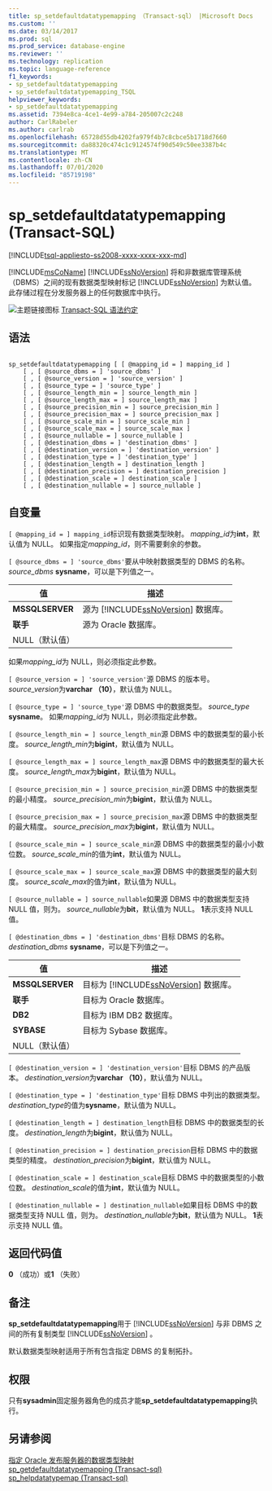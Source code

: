 ```yaml
---
title: sp_setdefaultdatatypemapping （Transact-sql） |Microsoft Docs
ms.custom: ''
ms.date: 03/14/2017
ms.prod: sql
ms.prod_service: database-engine
ms.reviewer: ''
ms.technology: replication
ms.topic: language-reference
f1_keywords:
- sp_setdefaultdatatypemapping
- sp_setdefaultdatatypemapping_TSQL
helpviewer_keywords:
- sp_setdefaultdatatypemapping
ms.assetid: 7394e8ca-4ce1-4e99-a784-205007c2c248
author: CarlRabeler
ms.author: carlrab
ms.openlocfilehash: 65728d55db4202fa979f4b7c8cbce5b1718d7660
ms.sourcegitcommit: da88320c474c1c9124574f90d549c50ee3387b4c
ms.translationtype: MT
ms.contentlocale: zh-CN
ms.lasthandoff: 07/01/2020
ms.locfileid: "85719198"
---
```

# <a name="sp_setdefaultdatatypemapping-transact-sql"></a>sp_setdefaultdatatypemapping (Transact-SQL)
[!INCLUDE[tsql-appliesto-ss2008-xxxx-xxxx-xxx-md](../../includes/applies-to-version/sqlserver.md)]

  [!INCLUDE[msCoName](../../includes/msconame-md.md)] [!INCLUDE[ssNoVersion](../../includes/ssnoversion-md.md)] 将和非数据库管理系统（DBMS）之间的现有数据类型映射标记 [!INCLUDE[ssNoVersion](../../includes/ssnoversion-md.md)] 为默认值。 此存储过程在分发服务器上的任何数据库中执行。  
  
 ![主题链接图标](../../database-engine/configure-windows/media/topic-link.gif "“主题链接”图标") [Transact-SQL 语法约定](../../t-sql/language-elements/transact-sql-syntax-conventions-transact-sql.md)  
  
## <a name="syntax"></a>语法  
  
```  
  
sp_setdefaultdatatypemapping [ [ @mapping_id = ] mapping_id ]  
    [ , [ @source_dbms = ] 'source_dbms' ]  
    [ , [ @source_version = ] 'source_version' ]  
    [ , [ @source_type = ] 'source_type' ]   
    [ , [ @source_length_min = ] source_length_min ]  
    [ , [ @source_length_max = ] source_length_max ]  
    [ , [ @source_precision_min = ] source_precision_min ]  
    [ , [ @source_precision_max = ] source_precision_max ]  
    [ , [ @source_scale_min = ] source_scale_min ]  
    [ , [ @source_scale_max = ] source_scale_max ]  
    [ , [ @source_nullable = ] source_nullable ]  
    [ , [ @destination_dbms = ] 'destination_dbms' ]  
    [ , [ @destination_version = ] 'destination_version' ]  
    [ , [ @destination_type = ] 'destination_type' ]  
    [ , [ @destination_length = ] destination_length ]  
    [ , [ @destination_precision = ] destination_precision ]  
    [ , [ @destination_scale = ] destination_scale ]  
    [ , [ @destination_nullable = ] source_nullable ]  
```  
  
## <a name="arguments"></a>自变量  
`[ @mapping_id = ] mapping_id`标识现有数据类型映射。  *mapping_id*为**int**，默认值为 NULL。 如果指定*mapping_id*，则不需要剩余的参数。  
  
`[ @source_dbms = ] 'source_dbms'`要从中映射数据类型的 DBMS 的名称。 *source_dbms* **sysname**，可以是下列值之一。  
  
|值|描述|  
|-----------|-----------------|  
|**MSSQLSERVER**|源为 [!INCLUDE[ssNoVersion](../../includes/ssnoversion-md.md)] 数据库。|  
|**联手**|源为 Oracle 数据库。|  
|NULL（默认值）||  
  
 如果*mapping_id*为 NULL，则必须指定此参数。  
  
`[ @source_version = ] 'source_version'`源 DBMS 的版本号。 *source_version*为**varchar （10）**，默认值为 NULL。  
  
`[ @source_type = ] 'source_type'`源 DBMS 中的数据类型。 *source_type* **sysname**。 如果*mapping_id*为 NULL，则必须指定此参数。  
  
`[ @source_length_min = ] source_length_min`源 DBMS 中的数据类型的最小长度。 *source_length_min*为**bigint**，默认值为 NULL。  
  
`[ @source_length_max = ] source_length_max`源 DBMS 中的数据类型的最大长度。 *source_length_max*为**bigint**，默认值为 NULL。  
  
`[ @source_precision_min = ] source_precision_min`源 DBMS 中的数据类型的最小精度。 *source_precision_min*为**bigint**，默认值为 NULL。  
  
`[ @source_precision_max = ] source_precision_max`源 DBMS 中的数据类型的最大精度。 *source_precision_max*为**bigint**，默认值为 NULL。  
  
`[ @source_scale_min = ] source_scale_min`源 DBMS 中的数据类型的最小小数位数。 *source_scale_min*的值为**int**，默认值为 NULL。  
  
`[ @source_scale_max = ] source_scale_max`源 DBMS 中的数据类型的最大刻度。 *source_scale_max*的值为**int**，默认值为 NULL。  
  
`[ @source_nullable = ] source_nullable`如果源 DBMS 中的数据类型支持 NULL 值，则为。 *source_nullable*为**bit**，默认值为 NULL。 **1**表示支持 NULL 值。  
  
`[ @destination_dbms = ] 'destination_dbms'`目标 DBMS 的名称。 *destination_dbms* **sysname**，可以是下列值之一。  
  
|值|描述|  
|-----------|-----------------|  
|**MSSQLSERVER**|目标为 [!INCLUDE[ssNoVersion](../../includes/ssnoversion-md.md)] 数据库。|  
|**联手**|目标为 Oracle 数据库。|  
|**DB2**|目标为 IBM DB2 数据库。|  
|**SYBASE**|目标为 Sybase 数据库。|  
|NULL（默认值）||  
  
`[ @destination_version = ] 'destination_version'`目标 DBMS 的产品版本。 *destination_version*为**varchar （10）**，默认值为 NULL。  
  
`[ @destination_type = ] 'destination_type'`目标 DBMS 中列出的数据类型。 *destination_type*的值为**sysname**，默认值为 NULL。  
  
`[ @destination_length = ] destination_length`目标 DBMS 中的数据类型的长度。 *destination_length*为**bigint**，默认值为 NULL。  
  
`[ @destination_precision = ] destination_precision`目标 DBMS 中的数据类型的精度。 *destination_precision*为**bigint**，默认值为 NULL。  
  
`[ @destination_scale = ] destination_scale`目标 DBMS 中的数据类型的小数位数。 *destination_scale*的值为**int**，默认值为 NULL。  
  
`[ @destination_nullable = ] destination_nullable`如果目标 DBMS 中的数据类型支持 NULL 值，则为。 *destination_nullable*为**bit**，默认值为 NULL。 **1**表示支持 NULL 值。  
  
## <a name="return-code-values"></a>返回代码值  
 **0** （成功）或**1** （失败）  
  
## <a name="remarks"></a>备注  
 **sp_setdefaultdatatypemapping**用于 [!INCLUDE[ssNoVersion](../../includes/ssnoversion-md.md)] 与非 DBMS 之间的所有复制类型 [!INCLUDE[ssNoVersion](../../includes/ssnoversion-md.md)] 。  
  
 默认数据类型映射适用于所有包含指定 DBMS 的复制拓扑。  
  
## <a name="permissions"></a>权限  
 只有**sysadmin**固定服务器角色的成员才能**sp_setdefaultdatatypemapping**执行。  
  
## <a name="see-also"></a>另请参阅  
 [指定 Oracle 发布服务器的数据类型映射](../../relational-databases/replication/publish/specify-data-type-mappings-for-an-oracle-publisher.md)   
 [sp_getdefaultdatatypemapping &#40;Transact-sql&#41;](../../relational-databases/system-stored-procedures/sp-getdefaultdatatypemapping-transact-sql.md)   
 [sp_helpdatatypemap &#40;Transact-sql&#41;](../../relational-databases/system-stored-procedures/sp-helpdatatypemap-transact-sql.md)  
  
  
